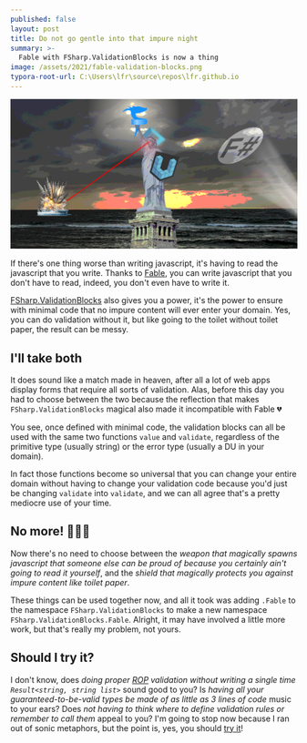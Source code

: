 ```yaml
---
published: false
layout: post
title: Do not go gentle into that impure night
summary: >-
  Fable with FSharp.ValidationBlocks is now a thing
image: /assets/2021/fable-validation-blocks.png
typora-root-url: C:\Users\lfr\source\repos\lfr.github.io
---
```


![splash](/assets/2021/fable-validation-blocks.png)

If there's one thing worse than writing javascript, it's having to read the javascript that you write. Thanks to [Fable](https://fable.io), you can write javascript that you don't have to read, indeed, you don't even have to write it.

[FSharp.ValidationBlocks](https://github.com/lfr/FSharp.ValidationBlocks) also gives you a power, it's the power to ensure with minimal code that no impure content will ever enter your domain. Yes, you can do validation without it, but like going to the toilet without toilet paper, the result can be messy.

## I'll take both

It does sound like a match made in heaven, after all a lot of web apps display forms that require all sorts of validation. Alas, before this day you had to choose between the two because the reflection that makes `FSharp.ValidationBlocks` magical also made it incompatible with Fable 💔

You see, once defined with minimal code, the validation blocks can all be used with the same two functions `value` and `validate`, regardless of the primitive type (usually string) or the error type (usually a DU in your domain).

In fact those functions become so universal that you can change your entire domain without having to change your validation code because you'd just be changing `validate` into `validate`, and we can all agree that's a pretty mediocre use of your time.

## No more! 🎊🥳🎉

Now there's no need to choose between the *weapon that magically spawns javascript that someone else can be proud of because you certainly ain't going to read it yourself*, and the *shield that magically protects you against impure content like toilet paper*.

These things can be used together now, and all it took was adding `.Fable` to the namespace `FSharp.ValidationBlocks` to make a new namespace `FSharp.ValidationBlocks.Fable`. Alright, it may have involved a little more work, but that's really my problem, not yours.

## Should I try it?

I don't know, does *doing proper [ROP](https://fsharpforfunandprofit.com/rop/) validation without writing a single time `Result<string, string list>`* sound good to you? Is *having all your guaranteed-to-be-valid types be made of as little as 3 lines of code* music to your ears? Does *not having to think where to define validation rules or remember to call them* appeal to you? I'm going to stop now because I ran out of sonic metaphors, but the point is, yes, you should [try it](https://impure.fun/FSharp.ValidationBlocks/demo.html)!
